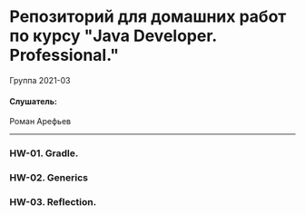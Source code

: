 # Репозиторий для домашних работ по курсу "Java Developer. Professional."

Группа 2021-03


#### Слушатель:

Роман Арефьев

---

### HW-01. Gradle.
### HW-02. Generics
### HW-03. Reflection.